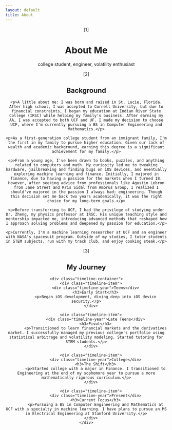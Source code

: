 ```yaml
---
layout: default
title: About
---
```

<header class="page-header">
    <span class="page-marker">[1]</span>
    <h1>About Me</h1>
    <p class="intro">college student, engineer, volatility enthusiast
  

<section class="about-content">
    <span class="section-marker">[2]</span>
    <h2>Background</h2>
    
    <p>A little about me: I was born and raised in St. Lucie, Florida. After high school, I was accepted to Cornell University, but due to financial constraints, I began my education at Indian River State College (IRSC) while helping my family's business. After earning my AA, I was accepted to both UCF and UF. I made my decision to choose UCF, where I'm currently pursuing a BS in Computer Engineering and Mathematics.</p>
    
    <p>As a first-generation college student from an immigrant family, I'm the first in my family to pursue higher education. Given our lack of wealth and academic background, earning this degree is a significant achievement for my family.</p>
    
    <p>From a young age, I've been drawn to books, puzzles, and anything related to computers and math. My curiosity led me to tweaking hardware, jailbreaking and finding bugs on iOS devices, and eventually exploring machine learning and finance. Initially, I majored in finance, due to having a passion for the markets when I turned 18. However, after seeking advice from professionals like Agustin Lebron from Jane Street and Kris Sidal from Ambrus Group, I realized I should've majored in the passion I always had: engineering. Though this decision set me back two years academically, it was the right choice for my long-term goals.</p>
    
    <p>Before transferring to UCF, I had the privilege of studying under Dr. Zheng, my physics professor at IRSC. His unique teaching style and mentorship impacted me, introducing advanced methods that reshaped how I approach solving problems and deepened my passion for education.</p>
    
    <p>Currently, I'm a machine learning researcher at UCF and an engineer with NASA's spacesuit program. Outside of my studies, I tutor students in STEM subjects, run with my track club, and enjoy cooking steak.</p>

</section>

<section class="journey-section">
    <span class="section-marker">[3]</span>
    <h2>My Journey</h2>
    
    <div class="timeline-container">
        <div class="timeline-item">
            <div class="timeline-year">Teens</div>
            <h3>Early Start</h3>
            <p>Began iOS development, diving deep into iOS device security.</p>
        </div>
        
        <div class="timeline-item">
            <div class="timeline-year">Late Teens</div>
            <h3>Pivot</h3>
            <p>Transitioned to learn financial markets and the derivatives market. I successfully managed my previous college's portfolio using statistical arbitrage and volatility modeling. Started tutoring for STEM students.</p>
        </div>
        
        <div class="timeline-item">
            <div class="timeline-year">College</div>
            <h3>The Shift</h3>
            <p>Started college with a major in Finance. I transitioned to Engineering at the end of my sophomore year to pursue a more mathematically rigorous curriculum.</p>
        </div>
        
        <div class="timeline-item">
            <div class="timeline-year">Present</div>
            <h3>Current Focus</h3>
            <p>Pursuing a BS in Computer Engineering and Mathematics at UCF with a specialty in machine learning. I have plans to pursue an MS in Electrical Engineering at Stanford University.</p>
        </div>
    </div>
</section>
